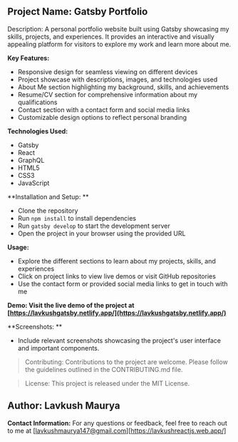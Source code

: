 ## Project Name: Gatsby Portfolio

Description: A personal portfolio website built using Gatsby showcasing my skills, projects, and experiences. It provides an interactive and visually appealing platform for visitors to explore my work and learn more about me.

**Key Features:**
- Responsive design for seamless viewing on different devices
- Project showcase with descriptions, images, and technologies used
- About Me section highlighting my background, skills, and achievements
- Resume/CV section for comprehensive information about my qualifications
- Contact section with a contact form and social media links
- Customizable design options to reflect personal branding

**Technologies Used:**
- Gatsby
- React
- GraphQL
- HTML5
- CSS3
- JavaScript

**Installation and Setup: **
- Clone the repository
- Run `npm install` to install dependencies
- Run `gatsby develop` to start the development server
- Open the project in your browser using the provided URL

**Usage:** 
- Explore the different sections to learn about my projects, skills, and experiences
- Click on project links to view live demos or visit GitHub repositories
- Use the contact form or provided social media links to get in touch with me

**Demo: Visit the live demo of the project at [https://lavkushgatsby.netlify.app/](https://lavkushgatsby.netlify.app/)**

**Screenshots: **
- Include relevant screenshots showcasing the project's user interface and important components.

> Contributing: Contributions to the project are welcome. Please follow the guidelines outlined in the CONTRIBUTING.md file.

> License: This project is released under the MIT License.

## Author: **Lavkush Maurya**

**Contact Information:** For any questions or feedback, feel free to reach out to me at [lavkushmaurya147@gmail.com][https://lavkushreactjs.web.app/]
